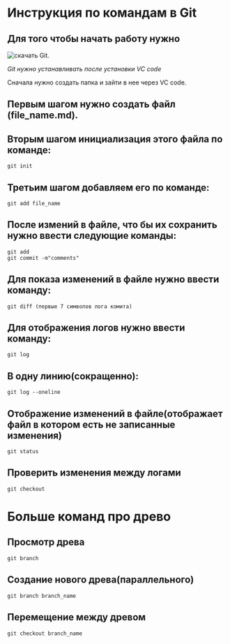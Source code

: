 # Инструкция по командам в Git

## Для того чтобы начать работу нужно 
![скачать Git](https://git-scm.com).

*Git нужно устанавливать после установки VC code*

Сначала нужно создать папка и зайти в нее через VC code.

## Первым шагом нужно создать файл (file_name.md).

## Вторым шагом инициализация этого файла по команде:

    git init

## Третьим шагом добавляем его по команде:

    git add file_name

## После измений в файле, что бы их сохранить нужно ввести следующие команды:

    git add
    git commit -m"comments"

## Для показа изменений в файле нужно ввести команду:

    git diff (первые 7 символов лога комита)

## Для отображения логов нужно ввести команду:

    git log
## В одну линию(сокращенно):

    git log --oneline

## Отображение изменений в файле(отображает файл в котором есть не записанные изменения)

    git status

## Проверить изменения между логами

    git checkout

# Больше команд про древо

## Просмотр древа

    git branch

## Создание нового древа(параллельного)

    git branch branch_name

## Перемещение между древом

    git checkout branch_name
